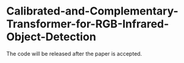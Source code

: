 # Calibrated-and-Complementary-Transformer-for-RGB-Infrared-Object-Detection
 The code will be released after the paper is accepted.
